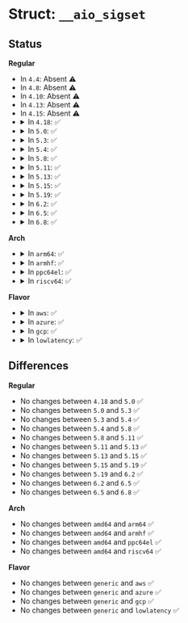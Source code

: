 # Struct: <code>__aio_sigset</code>

## Status
<b>Regular</b>
<ul>
<li>
In <code>4.4</code>: Absent ⚠️
</li>
<li>
In <code>4.8</code>: Absent ⚠️
</li>
<li>
In <code>4.10</code>: Absent ⚠️
</li>
<li>
In <code>4.13</code>: Absent ⚠️
</li>
<li>
In <code>4.15</code>: Absent ⚠️
</li>
<li>
<details>
<summary>In <code>4.18</code>: ✅</summary>

```c
struct __aio_sigset {
    const sigset_t *sigmask;
    size_t sigsetsize;
};
```
</details>
</li>
<li>
<details>
<summary>In <code>5.0</code>: ✅</summary>

```c
struct __aio_sigset {
    const sigset_t *sigmask;
    size_t sigsetsize;
};
```
</details>
</li>
<li>
<details>
<summary>In <code>5.3</code>: ✅</summary>

```c
struct __aio_sigset {
    const sigset_t *sigmask;
    size_t sigsetsize;
};
```
</details>
</li>
<li>
<details>
<summary>In <code>5.4</code>: ✅</summary>

```c
struct __aio_sigset {
    const sigset_t *sigmask;
    size_t sigsetsize;
};
```
</details>
</li>
<li>
<details>
<summary>In <code>5.8</code>: ✅</summary>

```c
struct __aio_sigset {
    const sigset_t *sigmask;
    size_t sigsetsize;
};
```
</details>
</li>
<li>
<details>
<summary>In <code>5.11</code>: ✅</summary>

```c
struct __aio_sigset {
    const sigset_t *sigmask;
    size_t sigsetsize;
};
```
</details>
</li>
<li>
<details>
<summary>In <code>5.13</code>: ✅</summary>

```c
struct __aio_sigset {
    const sigset_t *sigmask;
    size_t sigsetsize;
};
```
</details>
</li>
<li>
<details>
<summary>In <code>5.15</code>: ✅</summary>

```c
struct __aio_sigset {
    const sigset_t *sigmask;
    size_t sigsetsize;
};
```
</details>
</li>
<li>
<details>
<summary>In <code>5.19</code>: ✅</summary>

```c
struct __aio_sigset {
    const sigset_t *sigmask;
    size_t sigsetsize;
};
```
</details>
</li>
<li>
<details>
<summary>In <code>6.2</code>: ✅</summary>

```c
struct __aio_sigset {
    const sigset_t *sigmask;
    size_t sigsetsize;
};
```
</details>
</li>
<li>
<details>
<summary>In <code>6.5</code>: ✅</summary>

```c
struct __aio_sigset {
    const sigset_t *sigmask;
    size_t sigsetsize;
};
```
</details>
</li>
<li>
<details>
<summary>In <code>6.8</code>: ✅</summary>

```c
struct __aio_sigset {
    const sigset_t *sigmask;
    size_t sigsetsize;
};
```
</details>
</li>
</ul>
<b>Arch</b>
<ul>
<li>
<details>
<summary>In <code>arm64</code>: ✅</summary>

```c
struct __aio_sigset {
    const sigset_t *sigmask;
    size_t sigsetsize;
};
```
</details>
</li>
<li>
<details>
<summary>In <code>armhf</code>: ✅</summary>

```c
struct __aio_sigset {
    const sigset_t *sigmask;
    size_t sigsetsize;
};
```
</details>
</li>
<li>
<details>
<summary>In <code>ppc64el</code>: ✅</summary>

```c
struct __aio_sigset {
    const sigset_t *sigmask;
    size_t sigsetsize;
};
```
</details>
</li>
<li>
<details>
<summary>In <code>riscv64</code>: ✅</summary>

```c
struct __aio_sigset {
    const sigset_t *sigmask;
    size_t sigsetsize;
};
```
</details>
</li>
</ul>
<b>Flavor</b>
<ul>
<li>
<details>
<summary>In <code>aws</code>: ✅</summary>

```c
struct __aio_sigset {
    const sigset_t *sigmask;
    size_t sigsetsize;
};
```
</details>
</li>
<li>
<details>
<summary>In <code>azure</code>: ✅</summary>

```c
struct __aio_sigset {
    const sigset_t *sigmask;
    size_t sigsetsize;
};
```
</details>
</li>
<li>
<details>
<summary>In <code>gcp</code>: ✅</summary>

```c
struct __aio_sigset {
    const sigset_t *sigmask;
    size_t sigsetsize;
};
```
</details>
</li>
<li>
<details>
<summary>In <code>lowlatency</code>: ✅</summary>

```c
struct __aio_sigset {
    const sigset_t *sigmask;
    size_t sigsetsize;
};
```
</details>
</li>
</ul>

## Differences
<b>Regular</b>
<ul>
<li>
No changes between <code>4.18</code> and <code>5.0</code> ✅
</li>
<li>
No changes between <code>5.0</code> and <code>5.3</code> ✅
</li>
<li>
No changes between <code>5.3</code> and <code>5.4</code> ✅
</li>
<li>
No changes between <code>5.4</code> and <code>5.8</code> ✅
</li>
<li>
No changes between <code>5.8</code> and <code>5.11</code> ✅
</li>
<li>
No changes between <code>5.11</code> and <code>5.13</code> ✅
</li>
<li>
No changes between <code>5.13</code> and <code>5.15</code> ✅
</li>
<li>
No changes between <code>5.15</code> and <code>5.19</code> ✅
</li>
<li>
No changes between <code>5.19</code> and <code>6.2</code> ✅
</li>
<li>
No changes between <code>6.2</code> and <code>6.5</code> ✅
</li>
<li>
No changes between <code>6.5</code> and <code>6.8</code> ✅
</li>
</ul>
<b>Arch</b>
<ul>
<li>
No changes between <code>amd64</code> and <code>arm64</code> ✅
</li>
<li>
No changes between <code>amd64</code> and <code>armhf</code> ✅
</li>
<li>
No changes between <code>amd64</code> and <code>ppc64el</code> ✅
</li>
<li>
No changes between <code>amd64</code> and <code>riscv64</code> ✅
</li>
</ul>
<b>Flavor</b>
<ul>
<li>
No changes between <code>generic</code> and <code>aws</code> ✅
</li>
<li>
No changes between <code>generic</code> and <code>azure</code> ✅
</li>
<li>
No changes between <code>generic</code> and <code>gcp</code> ✅
</li>
<li>
No changes between <code>generic</code> and <code>lowlatency</code> ✅
</li>
</ul>
